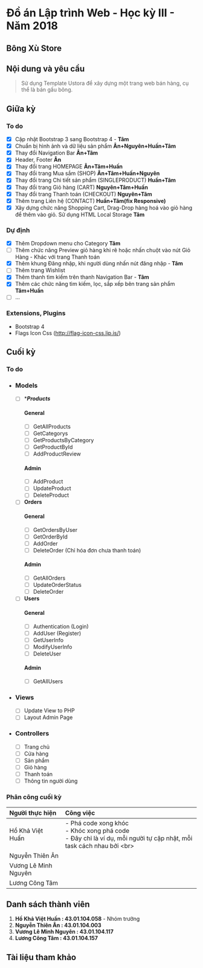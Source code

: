 # Đồ án Lập trình Web - Học kỳ III - Năm 2018
## Bông Xù Store

## Nội dung và yêu cầu
> Sử dụng Template Ustora để xây dựng một trang web bán hàng, cụ thể là bán gấu bông.

## Giữa kỳ
### To do
- [x] Cập nhật Bootstrap 3 sang Bootstrap 4 - **Tâm**
- [x] Chuẩn bị hình ảnh và dữ liệu sản phẩm **Ân+Nguyên+Huấn+Tâm**
- [x] Thay đổi Navigation Bar **Ân+Tâm**
- [x] Header, Footer **Ân**
- [x] Thay đổi trang HOMEPAGE **Ân+Tâm+Huấn**
- [x] Thay đổi trang Mua sắm (SHOP) **Ân+Tâm+Huấn+Nguyên**
- [x] Thay đổi trang Chi tiết sản phẩm (SINGLEPRODUCT) **Huấn+Tâm**
- [x] Thay đổi trang Giỏ hàng (CART) **Nguyên+Tâm+Huấn**
- [x] Thay đổi trang Thanh toán (CHECKOUT) **Nguyên+Tâm**
- [x] Thêm trang Liên hệ (CONTACT) **Huấn+Tâm(fix Responsive)**
- [x] Xây dựng chức năng Shopping Cart, Drag-Drop hàng hoá vào giỏ hàng để thêm vào giỏ. Sử dụng HTML Local Storage **Tâm**

### Dự định
- [x] Thêm Dropdown menu cho Category **Tâm**
- [ ] Thêm chức năng Preview giỏ hàng khi rê hoặc nhấn chuột vào nút Giỏ Hàng - Khác với trang Thanh toán
- [x] Thêm khung Đăng nhập, khi người dùng nhấn nút đăng nhập - **Tâm**
- [ ] Thêm trang Wishlist
- [x] Thêm thanh tìm kiếm trên thanh Navigation Bar - **Tâm**
- [x] Thêm các chức năng tìm kiếm, lọc, sắp xếp bên trang sản phẩm **Tâm+Huấn**
- [ ] ...

### Extensions, Plugins
- Bootstrap 4
- Flags Icon Css (http://flag-icon-css.lip.is/)
  
## Cuối kỳ
### To do
- ### Models
  - [ ] **__Products__*
    #### General
    - [ ] GetAllProducts
    - [ ] GetCategorys
    - [ ] GetProductsByCategory
    - [ ] GetProductById
    - [ ] AddProductReview
    #### Admin
    - [ ] AddProduct
    - [ ] UpdateProduct
    - [ ] DeleteProduct
  - [ ] **__Orders__**
    #### General
    - [ ] GetOrdersByUser
    - [ ] GetOrderById
    - [ ] AddOrder
    - [ ] DeleteOrder (Chỉ hóa đơn chưa thanh toán)
    #### Admin
    - [ ] GetAllOrders
    - [ ] UpdateOrderStatus
    - [ ] DeleteOrder
  - [ ] **__Users__**
    #### General
    - [ ] Authentication (Login)
    - [ ] AddUser (Register)
    - [ ] GetUserInfo
    - [ ] ModifyUserInfo
    - [ ] DeleteUser
    #### Admin
    - [ ] GetAllUsers
- ### Views
  - [ ] Update View to PHP
  - [ ] Layout Admin Page
- ### Controllers
  - [ ] Trang chủ
  - [ ] Cửa hàng
  - [ ] Sản phẩm
  - [ ] Giỏ hàng
  - [ ] Thanh toán
  - [ ] Thông tin người dùng

### Phân công cuối kỳ
|<b>Người thực hiện</b>|<b>Công việc</b>|
|:----|:---|
|Hồ Khả Việt Huấn| - Phá code xong khóc <br> - Khóc xong phá code <br> - Đây chỉ là ví dụ, mỗi người tự cập nhật, mỗi task cách nhau bởi \<br>|
|Nguyễn Thiên Ân||
|Vương Lê Minh Nguyên||
|Lương Công Tâm||

## Danh sách thành viên
1. **Hồ Khả Việt Huấn : 43.01.104.058** - Nhóm trưởng
2. **Nguyễn Thiên Ân : 43.01.104.003**
3. **Vương Lê Minh Nguyên : 43.01.104.117**
4. **Lương Công Tâm : 43.01.104.157**

## Tài liệu tham khảo
